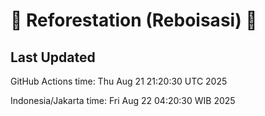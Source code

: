 
# 🌳 Reforestation (Reboisasi) 🌲

## Last Updated

GitHub Actions time: Thu Aug 21 21:20:30 UTC 2025

Indonesia/Jakarta time: Fri Aug 22 04:20:30 WIB 2025
